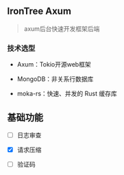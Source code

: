 ## IronTree Axum

> axum后台快速开发框架后端

### 技术选型

- Axum：Tokio开源web框架

- MongoDB：非关系行数据库

- moka-rs：快速、并发的 Rust 缓存库

## 基础功能

-[ ] 日志审查

-[x] 请求压缩

-[ ] 验证码